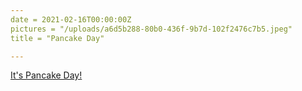 ```yaml
---
date = 2021-02-16T00:00:00Z
pictures = "/uploads/a6d5b288-80b0-436f-9b7d-102f2476c7b5.jpeg"
title = "Pancake Day"

---
```

[It's Pancake Day!](https://www.youtube.com/watch?v=gj_aHCpZl4k)
